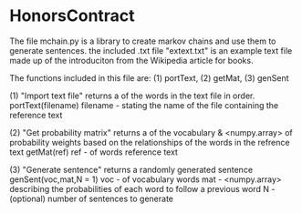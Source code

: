 # HonorsContract

The file mchain.py is a library to create markov chains and use them to generate sentences. the included .txt file "extext.txt" is an example text file made up of the introduciton from the Wikipedia article for books.

The functions included in this file are: (1) portText, (2) getMat, (3) genSent

(1) "Import text file" returns a <list> of the words in the text file in order.
  portText(filename)
  filename - <string> stating the name of the file containing the reference text

(2) "Get probability matrix" returns a <list> of the vocabulary & <numpy.array> of probability weights based on the relationships of the words in the refrence text
  getMat(ref)
  ref - <list> of words reference text
 
(3) "Generate sentence" returns a <string> randomly generated sentence
  genSent(voc,mat,N = 1)
  voc - <list> of vocabulary words
  mat - <numpy.array> describing the probabilities of each word to follow a previous word
  N - (optional) <int> number of sentences to generate
